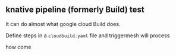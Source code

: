 ## knative pipeline (formerly Build) test

It can do almost what google cloud Build does.

Define steps in a `cloudbuild.yaml` file and triggermesh will process

how come
